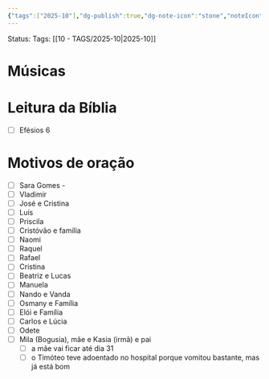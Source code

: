 ```yaml
---
{"tags":["2025-10"],"dg-publish":true,"dg-note-icon":"stone","noteIcon":"stone","permalink":"/06-daily-weekly-tasks/ceia-e-culto-26-10-2025/","dgPassFrontmatter":true,"created":"2025-10-25T16:51:50.659+01:00","updated":"2025-10-25T21:11:57.472+01:00"}
---
```


Status: 
Tags: [[10 - TAGS/2025-10\|2025-10]]
 
# Músicas


# Leitura da Bíblia 
- [ ] Efésios 6

# Motivos de oração 

- [ ] Sara Gomes - 
- [ ] Vladimir
- [ ] José e Cristina
- [ ] Luís 
- [ ] Priscila
- [ ] Cristóvão e família
- [ ] Naomi
- [ ] Raquel
- [ ] Rafael
- [ ] Cristina
- [ ] Beatriz e Lucas
- [ ] Manuela
- [ ] Nando e Vanda
- [ ] Osmany e Família 
- [ ] Elói e Família 
- [ ] Carlos e Lúcia
- [ ] Odete
- [ ] Mila (Bogusia), mãe e Kasia (irmã) e pai
	- [ ] a mãe vai ficar até dia 31
	- [ ] o Timóteo teve adoentado no hospital porque vomitou bastante, mas já está bom
